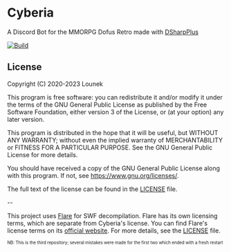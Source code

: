 # Cyberia
A Discord Bot for the MMORPG Dofus Retro made with [DSharpPlus](https://github.com/DSharpPlus/DSharpPlus)

[![Build](https://github.com/Lounek09/Cyberia/actions/workflows/build-validation.yml/badge.svg)](https://github.com/Lounek09/Cyberia/actions/workflows/build-validation.yml)

## License
Copyright (C) 2020-2023 Lounek


This program is free software: you can redistribute it and/or modify
it under the terms of the GNU General Public License as published by
the Free Software Foundation, either version 3 of the License, or
(at your option) any later version.

This program is distributed in the hope that it will be useful,
but WITHOUT ANY WARRANTY; without even the implied warranty of
MERCHANTABILITY or FITNESS FOR A PARTICULAR PURPOSE. See the
GNU General Public License for more details.

You should have received a copy of the GNU General Public License
along with this program. If not, see <https://www.gnu.org/licenses/>.

The full text of the license can be found in the [LICENSE](LICENSE) file.

--

This project uses [Flare](http://www.nowrap.de/flare.html) for SWF decompilation. Flare has its own licensing terms, which are separate from Cyberia's license. You can find Flare's license terms on its [official website](http://www.nowrap.de/flare.html). For more details, see the [LICENSE](Cyberia.Langzilla/flare/LICENSE.TXT) file.

<sub><sup>NB: This is the third repository; several mistakes were made for the first two which ended with a fresh restart</sup></sub>
